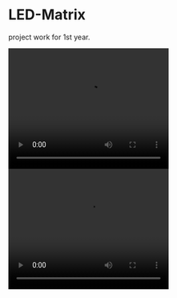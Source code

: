 # LED-Matrix
project work for 1st year.
<html>
  <head></head>
  <body>
<div class="videos" style="margin-left=40px;">
<video width="320px" height="240px" controls>
  <source src="clock.mp4" type="video/mp4">
Your browser does not support the video tag.
</video><br>
<video width="320" height="240" controls>
  <source src="cartoon.mp4" type="video/mp4">
Your browser does not support the video tag.
</video></div>
  </body>
  </html>
